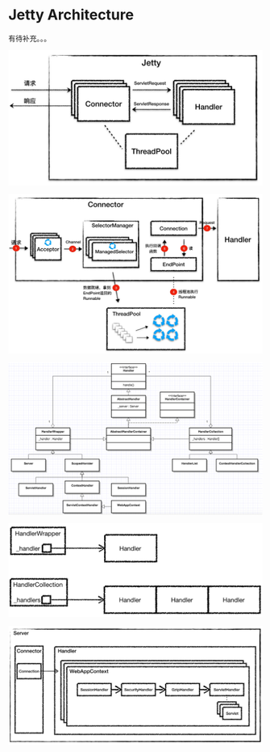 # Jetty Architecture

有待补充。。。

![](../../.gitbook/assets/image%20%28168%29.png)

![](../../.gitbook/assets/image%20%28114%29.png)

![](../../.gitbook/assets/image%20%2827%29.png)

![](../../.gitbook/assets/image%20%28174%29.png)

![](../../.gitbook/assets/image%20%28156%29.png)



